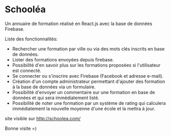 # Schooléa

Un annuaire de formation réalisé en React.js avec la base de données Firebase.

Liste des fonctionnalités:
- Rechercher une formation par ville ou via des mots clés inscrits en base de données.
- Lister des formations envoyées depuis firebase.
- Possibilité d'en savoir plus sur les formations proposées si l'utilisateur est connecté.
- Se connecter ou s'inscrire avec Firebase (Facebook et adresse e-mail).
- Création d'un compte administrateur permettant d'ajouter des formation à la base de données via un formulaire.
- Possibilité d'envoyer un commentaire sur une formation en base de données et qui sera immédiatement listé.
- Possibilité de noter une formation par un système de rating qui calculera immédiatement la nouvelle moyenne d'une école et la mettra à jour.


site visible sur http://schoolea.com/

Bonne visite =)
